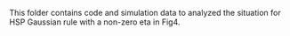 This folder contains code and simulation data to analyzed the situation for HSP Gaussian rule with a non-zero eta in Fig4.
